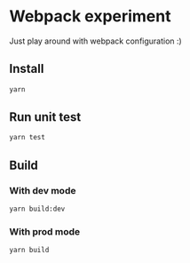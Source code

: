 # Webpack experiment

Just play around with webpack configuration :)

## Install

```sh
yarn
```

## Run unit test

```sh
yarn test
```

## Build

### With dev mode

```sh
yarn build:dev
```

### With prod mode

```sh
yarn build
```
